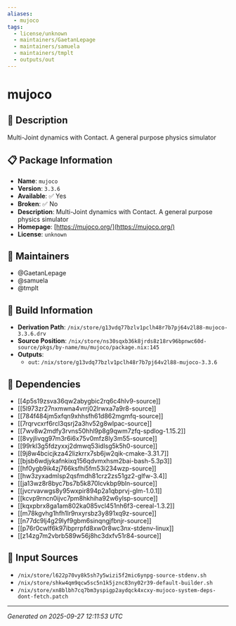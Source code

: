 ```yaml
---
aliases:
  - mujoco
tags:
  - license/unknown
  - maintainers/GaetanLepage
  - maintainers/samuela
  - maintainers/tmplt
  - outputs/out
---
```


# mujoco

## 📝 Description

Multi-Joint dynamics with Contact. A general purpose physics simulator

## 📋 Package Information

- **Name**: `mujoco`
- **Version**: `3.3.6`
- **Available**: ✅ Yes
- **Broken**: ✅ No
- **Description**: Multi-Joint dynamics with Contact. A general purpose physics simulator
- **Homepage**: [https://mujoco.org/](https://mujoco.org/)
- **License**: `unknown`
## 👥 Maintainers

- @GaetanLepage
- @samuela
- @tmplt


## 🔧 Build Information

- **Derivation Path**: `/nix/store/g13vdq77bzlv1pclh48r7b7pj64v2l88-mujoco-3.3.6.drv`
- **Source Position**: `/nix/store/ns30sqxb36k8jrds8z18rv96bpnwc60d-source/pkgs/by-name/mu/mujoco/package.nix:145`
- **Outputs**:
  - `out`:  `/nix/store/g13vdq77bzlv1pclh48r7b7pj64v2l88-mujoco-3.3.6`

## 🔗 Dependencies

- [[4p5s19zsva36qw2abygbic2rq6c4hlv9-source]]
- [[5l973zr27nxmwna4vrrj02lrwxa7a9r8-source]]
- [[784f484jm5xfqn9xhhsfh61d862mgmfq-source]]
- [[7rqrvcxrf6rcl3qsrj2a3hv52g8wlpac-source]]
- [[7wv8w2mdfy3rvns50hhl9p8g9qwm7zfq-spdlog-1.15.2]]
- [[8vyjlivqg97m3r6i6x75v0mfz8ly3m55-source]]
- [[99rkl3g5fdzyxxj2dmwq53idlsg5k5h0-source]]
- [[9j8w4bcicjkza42lizkrrx7sb6jw2qik-cmake-3.31.7]]
- [[bjsb6wdjykafnkixq156qdvmxhsm2bai-bash-5.3p3]]
- [[hf0ygb9ik4zj766ksfhi5fm53i234wzp-source]]
- [[hw3zyxadmlsp2qsfmdh81crz2zs51gz2-glfw-3.4]]
- [[ja13wz8r8byc7bs7b5k870lcvkbp9bln-source]]
- [[jvcrvavwgs8y95wxpir894p2a1qbprvj-glm-1.0.1]]
- [[kcvp9rncn0ijvc7pm8hkhiha92w6ylsp-source]]
- [[kqxpbrx8ga1am802ka085vcl451nh6f3-cereal-1.3.2]]
- [[m78kgvhg1hfh1lr9nxyrsbz3y891xq9z-source]]
- [[n77dc9lj4g29lyf9gbm6sinqngjfbnjr-source]]
- [[p76r0cwlf6k97ibprrpfd8xw0r8wc3nx-stdenv-linux]]
- [[z14zg7m2vbrb589w56j8hc3dxfv51r84-source]]

## 📁 Input Sources

- `/nix/store/l622p70vy8k5sh7y5wizi5f2mic6ynpg-source-stdenv.sh`
- `/nix/store/shkw4qm9qcw5sc5n1k5jznc83ny02r39-default-builder.sh`
- `/nix/store/xn8blbh7cq7bm3yspigp2aydqck4xcxy-mujoco-system-deps-dont-fetch.patch`

---
*Generated on 2025-09-27 12:11:53 UTC*
